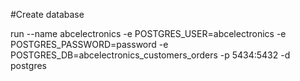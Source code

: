 #Create database

run --name abcelectronics -e POSTGRES_USER=abcelectronics -e POSTGRES_PASSWORD=password -e POSTGRES_DB=abcelectronics_customers_orders -p 5434:5432 -d postgres